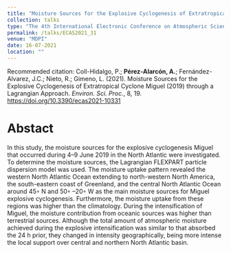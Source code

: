 ```yaml
---
title: "Moisture Sources for the Explosive Cyclogenesis of Extratropical Cyclone Miguel (2019) through a Lagrangian Approach"
collection: talks
type: "The 4th International Electronic Conference on Atmospheric Sciences "
permalink: /talks/ECAS2021_31
venue: "MDPI"
date: 16-07-2021
location: ""
---
```


Recommended citation: Coll-Hidalgo, P.; <b>Pérez-Alarcón, A.</b>; Fernández-Alvarez, J.C.; Nieto, R.; Gimeno, L. (2021). Moisture Sources for the Explosive Cyclogenesis
of Extratropical Cyclone Miguel (2019) through a Lagrangian Approach. <i>Environ. Sci. Proc.</i>, 8, 19. https://doi.org/10.3390/ecas2021-10331 


# Abstact
 In this study, the moisture sources for the explosive cyclogenesis Miguel that occurred
during 4–9 June 2019 in the North Atlantic were investigated. To determine the moisture sources, the
Lagrangian FLEXPART particle dispersion model was used. The moisture uptake pattern revealed the
western North Atlantic Ocean extending to north-western North America, the south-eastern coast of
Greenland, and the central North Atlantic Ocean around 45◦ N and 50◦ –20◦ W as the main moisture
sources for Miguel explosive cyclogenesis. Furthermore, the moisture uptake from these regions
was higher than the climatology. During the intensification of Miguel, the moisture contribution
from oceanic sources was higher than terrestrial sources. Although the total amount of atmospheric
moisture achieved during the explosive intensification was similar to that absorbed the 24 h prior,
they changed in intensity geographically, being more intense the local support over central and
northern North Atlantic basin.
